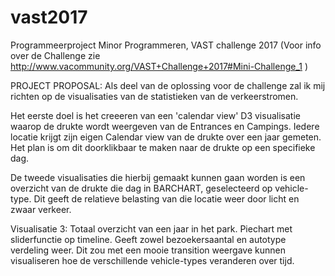 # vast2017
Programmeerproject Minor Programmeren, VAST challenge 2017
(Voor info over de Challenge zie http://www.vacommunity.org/VAST+Challenge+2017#Mini-Challenge_1 )

PROJECT PROPOSAL:
Als deel van de oplossing voor de challenge zal ik mij richten op de visualisaties van de statistieken van de verkeerstromen.

Het eerste doel is het creeeren van een 'calendar view' D3 visualisatie waarop de drukte wordt weergeven van de Entrances en Campings.
Iedere locatie krijgt zijn eigen Calendar view van de drukte over een jaar gemeten. Het plan is om dit doorklikbaar te maken naar de drukte op een specifieke dag.

De tweede visualisaties die hierbij gemaakt kunnen gaan worden is een overzicht van de drukte die dag in BARCHART, geselecteerd op vehicle-type. Dit geeft de relatieve belasting van die locatie weer door licht en zwaar verkeer.

Visualisatie 3:
Totaal overzicht van een jaar in het park. Piechart met sliderfunctie op timeline. Geeft zowel bezoekersaantal en autotype verdeling weer. Dit zou met een mooie transition weergave kunnen visualiseren hoe de verschillende vehicle-types veranderen over tijd.

